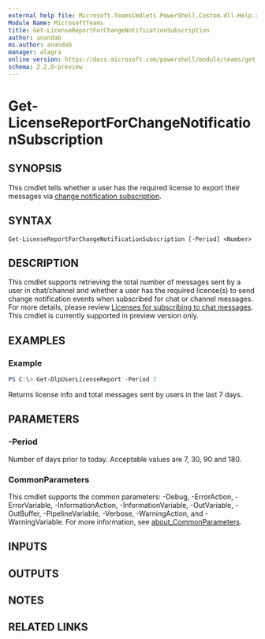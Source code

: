 ```yaml
---
external help file: Microsoft.TeamsCmdlets.PowerShell.Custom.dll-Help.xml
Module Name: MicrosoftTeams
title: Get-LicenseReportForChangeNotificationSubscription
author: anandab
ms.author: anandab
manager: alagra
online version: https://docs.microsoft.com/powershell/module/teams/get-licensereportforchangenotificationsubscription 
schema: 2.2.0-preview
---
```


# Get-LicenseReportForChangeNotificationSubscription

## SYNOPSIS

This cmdlet tells whether a user has the required license to export their messages via [change notification subscription](/graph/teams-licenses).

## SYNTAX

```
Get-LicenseReportForChangeNotificationSubscription [-Period] <Number> 
```

## DESCRIPTION

This cmdlet supports retrieving the total number of messages sent by a user in chat/channel and whether a user has the required license(s) to send change notification events when subscribed for chat or channel messages. For more details, please review [Licenses for subscribing to chat messages](/graph/teams-licenses).
This cmdlet is currently supported in preview version only.

## EXAMPLES

### Example
```powershell
PS C:\> Get-DlpUserLicenseReport -Period 7
```

Returns license info and total messages sent by users in the last 7 days.

## PARAMETERS

### -Period

Number of days prior to today. Acceptable values are 7, 30, 90 and 180.

### CommonParameters
This cmdlet supports the common parameters: -Debug, -ErrorAction, -ErrorVariable, -InformationAction, -InformationVariable, -OutVariable, -OutBuffer, -PipelineVariable, -Verbose, -WarningAction, and -WarningVariable. For more information, see [about_CommonParameters](https://go.microsoft.com/fwlink/?LinkID=113216).

## INPUTS

## OUTPUTS

## NOTES

## RELATED LINKS 
